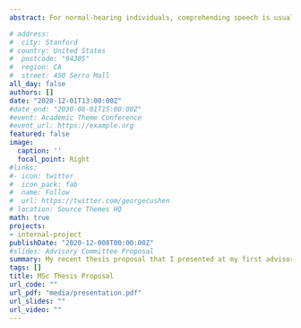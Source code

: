 ```yaml
---
abstract: For normal-hearing individuals, comprehending speech is usually a relatively effortless experience. We don’t have to consciously expend a lot of resources and effort to try to understand what’s being said in most situations. However, for individuals with hearing loss, comprehending speech can often be a very effortful experience that can lead to fatigue and stress. For children with hearing loss, comprehending speech is something they have to do every day in the classroom. COVID-19 has recently presented additional challenges through the transition to online learning. We know that children with hearing loss experience greater fatigue and effort when listening to speech in the classroom than children with normal hearing. But what we don’t yet know is how this manifests in the virtual classroom, where teachers may now have to rely more heavily on speech to try to engage their students. It is therefore very important to understand the nature of listening effort and engagement in this population to ensure that all children can benefit from education equally. 

# address:
#  city: Stanford
# country: United States
#  postcode: "94305"
#  region: CA
#  street: 450 Serra Mall
all_day: false
authors: []
date: "2020-12-01T13:00:00Z"
#date_end: "2030-06-01T15:00:00Z"
#event: Academic Theme Conference
#event_url: https://example.org
featured: false
image:
  caption: ''
  focal_point: Right
#links:
#- icon: twitter
#  icon_pack: fab
#  name: Follow
#  url: https://twitter.com/georgecushen
# location: Source Themes HQ
math: true
projects:
- internal-project
publishDate: "2020-12-008T00:00:00Z"
#slides: Advisory Committee Proposal
summary: My recent thesis proposal that I presented at my first advisory committee meeting.
tags: []
title: MSc Thesis Proposal
url_code: ""
url_pdf: "media/presentation.pdf"
url_slides: ""
url_video: ""
---
```



